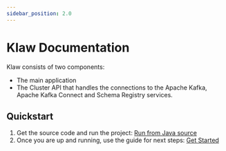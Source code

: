 ```yaml
---
sidebar_position: 2.0
---
```


# Klaw Documentation

Klaw consists of two components:

-   The main application
-   The Cluster API that handles the connections to the Apache Kafka,
    Apache Kafka Connect and Schema Registry services.

## Quickstart

1.  Get the source code and run the project:
    [Run from Java source](HowTo/installation/run-source)
2.  Once you are up and running, use the guide for next steps:
    [Get Started](getstarted)
